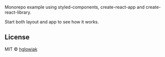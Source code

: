 Monorepo example using styled-components, create-react-app and create-react-library.
>
Start both layout and app to see how it works.

>
## License

MIT © [hglowiak](https://github.com/hglowiak)
